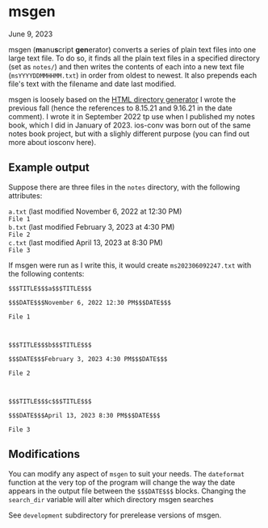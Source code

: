 # msgen
June 9, 2023

msgen (**m**anu**s**cript **gen**erator) converts a series of plain text files into one large text file. To do so, it finds all the plain text files in a specified directory (set as `notes/`) and then writes the contents of each into a new text file (`msYYYYDDMMHHMM.txt`) in order from oldest to newest. It also prepends each file's text with the filename and date last modified. 

msgen is loosely based on the [HTML directory generator](#) I wrote the previous fall (hence the references to 8.15.21 and 9.16.21 in the date comment). I wrote it in September 2022 tp use when I published my notes book, which I did in January of 2023. ios-conv was born out of the same notes book project, but with a slighly different purpose (you can find out more about iosconv here). 
## Example output
Suppose there are three files in the `notes` directory, with the following attributes:

`a.txt` (last modified November 6, 2022 at 12:30 PM)  
`File 1`  
`b.txt` (last modified February 3, 2023 at 4:30 PM)  
`File 2`  
`c.txt` (last modified April 13, 2023 at 8:30 PM)  
`File 3`

If msgen were run as I write this, it would create `ms202306092247.txt` with the following contents:

```
$$$TITLE$$$a$$$TITLE$$$

$$$DATE$$$November 6, 2022 12:30 PM$$$DATE$$$

File 1



$$$TITLE$$$b$$$TITLE$$$

$$$DATE$$$February 3, 2023 4:30 PM$$$DATE$$$

File 2



$$$TITLE$$$c$$$TITLE$$$

$$$DATE$$$April 13, 2023 8:30 PM$$$DATE$$$

File 3
```
## Modifications
You can modify any aspect of `msgen` to suit your needs. The `dateformat` function at the very top of the program will change the way the date appears in the output file between the `$$$DATE$$$` blocks. Changing the `search_dir` variable will alter which directory msgen searches 

See `development` subdirectory for prerelease versions of msgen.
